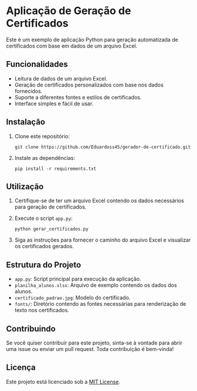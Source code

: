 # Aplicação de Geração de Certificados

Este é um exemplo de aplicação Python para geração automatizada de certificados com base em dados de um arquivo Excel.

## Funcionalidades

- Leitura de dados de um arquivo Excel.
- Geração de certificados personalizados com base nos dados fornecidos.
- Suporte a diferentes fontes e estilos de certificados.
- Interface simples e fácil de usar.

## Instalação

1. Clone este repositório:

    ```
    git clone https://github.com/Eduardoss45/gerador-de-certificado.git
    ```

2. Instale as dependências:

    ```
    pip install -r requirements.txt
    ```

## Utilização

1. Certifique-se de ter um arquivo Excel contendo os dados necessários para geração de certificados.

2. Execute o script `app.py`:

    ```
    python gerar_certificados.py
    ```

3. Siga as instruções para fornecer o caminho do arquivo Excel e visualizar os certificados gerados.

## Estrutura do Projeto

- `app.py`: Script principal para execução da aplicação.
- `planilha_alunos.xlsx`: Arquivo de exemplo contendo os dados dos alunos.
- `certificado_padrao.jpg`: Modelo do certificado.
- `fonts/`: Diretório contendo as fontes necessárias para renderização de texto nos certificados.

## Contribuindo

Se você quiser contribuir para este projeto, sinta-se à vontade para abrir uma issue ou enviar um pull request. Toda contribuição é bem-vinda!

## Licença

Este projeto está licenciado sob a [MIT License](LICENSE).
